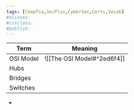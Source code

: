 ```yaml
---
tags: [CompTia,SecPlus,CyberSec,Certs,Vocab]
#aliases:
#cssclass:
#publish:
---
```


| Term      | Meaning                    |
| --------- | -------------------------- |
| OSI Model | ![[The OSI Model#^2ed6f4]] |
| Hubs      |                            |
| Bridges   |                            |
| Switches          |                            |


-